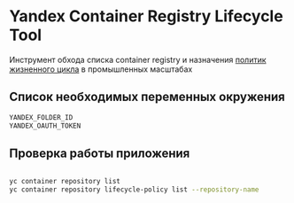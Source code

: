 # Yandex Container Registry Lifecycle Tool
Инструмент обхода списка container registry и назначения [политик жизненного цикла](https://cloud.yandex.ru/docs/container-registry/operations/lifecycle-policy/lifecycle-policy-create) в промышленных масштабах

## Список необходимых переменных окружения 

````bash
YANDEX_FOLDER_ID
YANDEX_OAUTH_TOKEN
````

## Проверка работы приложения 
````bash

yc container repository list
yc container repository lifecycle-policy list --repository-name 

````
